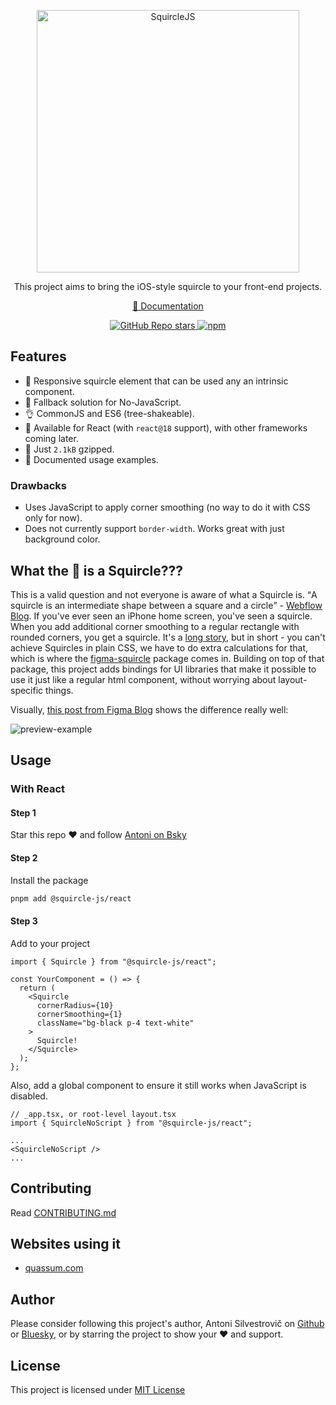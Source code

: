<p align="center">
  <img src="./content/squircle-js-logo.png" width="420px" alt="SquircleJS" />
</p>

<!-- <h1 align="center">SquircleJS</h1> -->
<p align="center">
  This project aims to bring the iOS-style squircle to your front-end projects.
</p>
<p align="center">
  <a href="https://squircle.js.org/">📕 Documentation</a>
</p>

<p align="center">
  <a href="https://github.com/bring-shrubbery/squircle-js">
    <img alt="GitHub Repo stars" src="https://img.shields.io/github/stars/bring-shrubbery/squircle-js?style=flat&logo=github&color=%230B0F14"/>
  </a>
  <a href="https://www.npmjs.com/package/@squircle-js/react">
    <img alt="npm" src="https://img.shields.io/npm/dm/%40squircle-js/react?style=flat&logo=npm&color=%230B0F14"/>
  </a>
</p>

## Features

- 💃 Responsive squircle element that can be used any an intrinsic component.
- 🙏 Fallback solution for No-JavaScript.
- 👌 CommonJS and ES6 (tree-shakeable).
- 🚀 Available for React (with `react@18` support), with other frameworks coming later.
- 🐁 Just `2.1kB` gzipped.
- 🧨 Documented usage examples.

### Drawbacks

- Uses JavaScript to apply corner smoothing (no way to do it with CSS only for now).
- Does not currently support `border-width`. Works great with just background color.

## What the 🤡 is a Squircle???

This is a valid question and not everyone is aware of what a Squircle is.
<q>A squircle is an intermediate shape between a square and a circle</q> - [Webflow Blog](https://webflow.com/blog/squircle-vs-rounded-squares).
If you've ever seen an iPhone home screen, you've seen a squircle.
When you add additional corner smoothing to a regular rectangle with rounded corners, you get a squircle.
It's a [long story](https://www.figma.com/blog/desperately-seeking-squircles/), but in short - you can't achieve Squircles in plain CSS, we have to do extra calculations for that, which is where the [figma-squircle](https://github.com/phamfoo/figma-squircle) package comes in. Building on top of that package, this project adds bindings for UI libraries that make it possible to use it just like a regular html component, without worrying about layout-specific things.

Visually, [this post from Figma Blog](https://www.figma.com/blog/desperately-seeking-squircles/) shows the difference really well:

![preview-example](https://github.com/bring-shrubbery/squircle-js/assets/29360707/e64bacb9-9881-476b-9064-01a72df06a9e)

## Usage

### With React

#### Step 1

Star this repo ❤️ and follow [Antoni on Bsky](https://bsky.app/profile/bring-shrubbery.bsky.social)

#### Step 2

Install the package

```bash
pnpm add @squircle-js/react
```

#### Step 3

Add to your project

```tsx
import { Squircle } from "@squircle-js/react";

const YourComponent = () => {
  return (
    <Squircle
      cornerRadius={10}
      cornerSmoothing={1}
      className="bg-black p-4 text-white"
    >
      Squircle!
    </Squircle>
  );
};
```

Also, add a global component to ensure it still works when JavaScript is disabled.

```tsx
// _app.tsx, or root-level layout.tsx
import { SquircleNoScript } from "@squircle-js/react";

...
<SquircleNoScript />
...
```

## Contributing

Read [CONTRIBUTING.md](CONTRIBUTING.md)

## Websites using it

- [quassum.com](https://quassum.com/?utm_source=squircle-js)

## Author

Please consider following this project's author, Antoni Silvestrovič on [Github](https://github.com/bring-shrubbery) or [Bluesky](https://bsky.app/profile/bring-shrubbery.bsky.social), or by starring the project to show your ❤️ and support.

## License

This project is licensed under [MIT License](./LICENSE)
